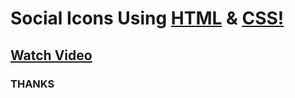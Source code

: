 # Social Icons Using [HTML](index.html "HTML Source Code") & [CSS!](styles.css "CSS Source Code")

## [Watch Video](https://youtu.be/ywqXCzFsiWI "Social Icons Using Pure HTML & CSS")

### THANKS
